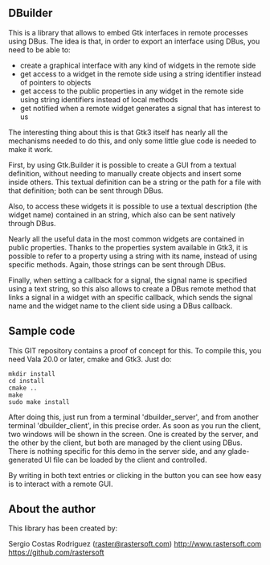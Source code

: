 ## DBuilder ##

This is a library that allows to embed Gtk interfaces in remote processes using
DBus. The idea is that, in order to export an interface using DBus, you need to
be able to:

  * create a graphical interface with any kind of widgets in the remote side
  * get access to a widget in the remote side using a string identifier instead of pointers to objects
  * get access to the public properties in any widget in the remote side using string identifiers instead of local methods
  * get notified when a remote widget generates a signal that has interest to us

The interesting thing about this is that Gtk3 itself has nearly all the mechanisms needed
to do this, and only some little glue code is needed to make it work.

First, by using Gtk.Builder it is possible to create a GUI from a textual definition,
without needing to manually create objects and insert some inside others. This textual
definition can be a string or the path for a file with that definition; both can be
sent through DBus.

Also, to access these widgets it is possible to use a textual description (the widget
name) contained in an string, which also can be sent natively through DBus.

Nearly all the useful data in the most common widgets are contained in public
properties. Thanks to the properties system available in Gtk3, it is possible to
refer to a property using a string with its name, instead of using specific
methods. Again, those strings can be sent through DBus.

Finally, when setting a callback for a signal, the signal name is specified using
a text string, so this also allows to create a DBus remote method that links a signal
in a widget with an specific callback, which sends the signal name and the widget name
to the client side using a DBus callback.


## Sample code ##

This GIT repository contains a proof of concept for this. To compile this, you
need Vala 20.0 or later, cmake and Gtk3. Just do:

	mkdir install
	cd install
	cmake ..
	make
	sudo make install

After doing this, just run from a terminal 'dbuilder_server', and from another terminal
'dbuilder_client', in this precise order. As soon as you run the client, two windows
will be shown in the screen. One is created by the server, and the other by the client,
but both are managed by the client using DBus. There is nothing specific for this demo
in the server side, and any glade-generated UI file can be loaded by the client and
controlled.

By writing in both text entries or clicking in the button you can see how easy is
to interact with a remote GUI.


## About the author ##

This library has been created by:

Sergio Costas Rodriguez (raster@rastersoft.com)
http://www.rastersoft.com
https://github.com/rastersoft
